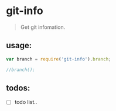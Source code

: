# git-info
> Get git infomation.


## usage:
```js
var branch = require('git-info').branch;

//branch();
```

## todos:
- [ ] todo list..
